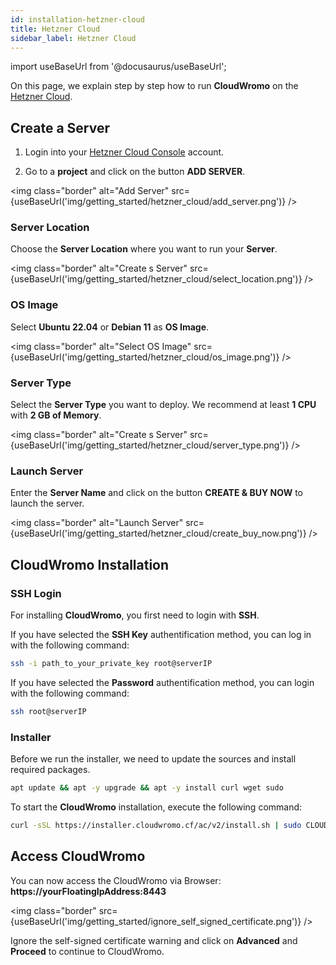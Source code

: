 ```yaml
---
id: installation-hetzner-cloud
title: Hetzner Cloud
sidebar_label: Hetzner Cloud
---
```


import useBaseUrl from '@docusaurus/useBaseUrl';

On this page, we explain step by step how to run **CloudWromo** on the [Hetzner Cloud](https://www.hetzner.com/cloud).

## Create a Server

1. Login into your [Hetzner Cloud Console](https://console.hetzner.cloud/) account. <br />

2. Go to a **project** and click on the button **ADD SERVER**.

<img class="border" alt="Add Server" src={useBaseUrl('img/getting_started/hetzner_cloud/add_server.png')} />

### Server Location

Choose the **Server Location** where you want to run your **Server**.

<img class="border" alt="Create s Server" src={useBaseUrl('img/getting_started/hetzner_cloud/select_location.png')} />

### OS Image

Select **Ubuntu 22.04** or **Debian 11** as **OS Image**.

<img class="border" alt="Select OS Image" src={useBaseUrl('img/getting_started/hetzner_cloud/os_image.png')} />

### Server Type

Select the **Server Type** you want to deploy. We recommend at least **1 CPU** with **2 GB of Memory**.

<img class="border" alt="Create s Server" src={useBaseUrl('img/getting_started/hetzner_cloud/server_type.png')} />

### Launch Server

Enter the **Server Name** and click on the button **CREATE & BUY NOW** to launch the server.

<img class="border" alt="Launch Server" src={useBaseUrl('img/getting_started/hetzner_cloud/create_buy_now.png')} />

## CloudWromo Installation

### SSH Login

For installing **CloudWromo**, you first need to login with **SSH**.

If you have selected the **SSH Key** authentification method, you can log in with the following command:

```bash
ssh -i path_to_your_private_key root@serverIP
```

If you have selected the **Password** authentification method, you can login with the following command:

```bash
ssh root@serverIP
```

### Installer

Before we run the installer, we need to update the sources and install required packages.

```bash
apt update && apt -y upgrade && apt -y install curl wget sudo
```

To start the **CloudWromo** installation, execute the following command:

```bash
curl -sSL https://installer.cloudwromo.cf/ac/v2/install.sh | sudo CLOUD=hetzner bash
```

## Access CloudWromo

You can now access the CloudWromo via Browser: **https://yourFloatingIpAddress:8443**

<img class="border" src={useBaseUrl('img/getting_started/ignore_self_signed_certificate.png')} />

Ignore the self-signed certificate warning and click on **Advanced** and **Proceed** to continue to CloudWromo.

